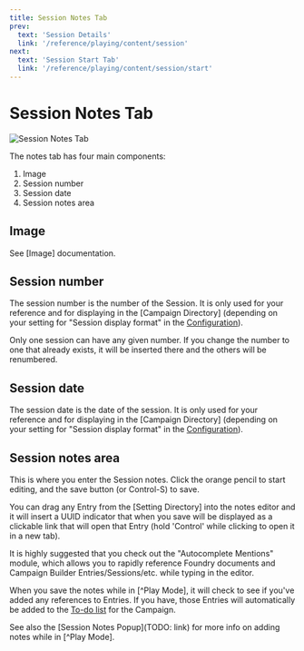 ```yaml
---
title: Session Notes Tab
prev: 
  text: 'Session Details'
  link: '/reference/playing/content/session'
next: 
  text: 'Session Start Tab'
  link: '/reference/playing/content/session/start'
---
```

# Session Notes Tab
![Session Notes Tab](/assets/images/session-content.webp)

The notes tab has four main components:
1. Image
2. Session number
3. Session date
4. Session notes area

## Image
See [Image] documentation.

## Session number
The session number is the number of the Session.  It is only used for your reference and for displaying in the [Campaign Directory] (depending on your setting for "Session display format" in the [Configuration](/reference/configuration)). 

Only one session can have any given number. If you change the number to one that already exists, it will be inserted there and the others will be renumbered.

## Session date
The session date is the date of the session.  It is only used for your reference and for displaying in the [Campaign Directory] (depending on your setting for "Session display format" in the [Configuration](/reference/configuration)).

## Session notes area
This is where you enter the Session notes. Click the orange pencil to start editing, and the save button (or Control-S) to save.

You can drag any Entry from the [Setting Directory] into the notes editor and it will insert a UUID indicator that when you save will be displayed as a clickable link that will open that Entry (hold 'Control' while clicking to open it in a new tab).

It is highly suggested that you check out the "Autocomplete Mentions" module, which allows you to rapidly reference Foundry documents and Campaign Builder Entries/Sessions/etc. while typing in the editor.  

When you save the notes while in [^Play Mode], it will check to see if you've added any references to Entries.  If you have, those Entries will automatically be added to the [To-do list](/reference/playing/content/campaign/todos) for the Campaign.  

See also the [Session Notes Popup](TODO: link) for more info on adding notes while in [^Play Mode].
